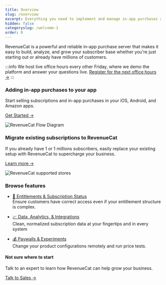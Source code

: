 ```yaml
---
title: Overview
slug: /overview
excerpt: Everything you need to implement and manage in-app purchases and subscriptions
hidden: false
categoryslug: /welcome-1
order: 0
---
```


RevenueCat is a powerful and reliable in-app purchase server that makes it easy to build, analyze, and grow your subscriber base whether you're just starting out or already have millions of customers.

:::info
We host live office hours every other Friday, where we demo the platform and answer your questions live. [Register for the next office hours →](https://app.livestorm.co/revenuecat/live-revenuecat-demo?type=detailed)
:::

### Adding in-app purchases to your app

Start selling subscriptions and in-app purchases in your iOS, Android, and Amazon apps.

[Get Started →](/building-new)

![RevenueCat Flow Diagram](https://revenuecat.dreamhosters.com/wp-content/uploads/2023/11/Powering-existing-subscriptions-with-RevenueCat-1.png)

### Migrate existing subscriptions to RevenueCat

If you already have 1 or 1 millions subscribers, easily replace your existing setup with RevenueCat to supercharge your business.

[Learn more →](/existing-apps)

![RevenueCat supported stores](https://revenuecat.dreamhosters.com/wp-content/uploads/2023/11/Powering-existing-subscriptions-with-RevenueCat.png)

### Browse features

- [🔑 Entitlements & Subscription Status](/entitlements)<br />
  Ensure customers have correct access even if your entitlement structure is complex.

- [📈 Data, Analytics, & Integrations](/third-party-integrations)<br />
  Clean, normalized subscription data at your fingertips and in every system

- [💰 Paywalls & Experiments](/experiments-v1)<br />
  Change your product configurations remotely and run price tests.

#### Not sure where to start

Talk to an expert to learn how RevenueCat can help grow your business.

[Talk to Sales →](https://www.revenuecat.com/talk-to-sales/)
